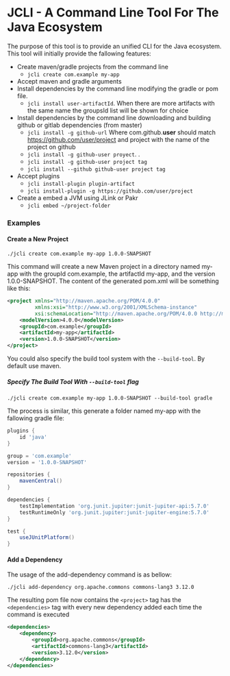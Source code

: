 # JCLI - A Command Line Tool For The Java Ecosystem


The purpose of this tool is to provide an unified CLI for the Java ecosystem. This tool will initially provide the fallowing features:

* Create maven/gradle projects from the command line
  * ```jcli create com.example my-app```
* Accept maven and gradle arguments  
* Install dependencies by the command line modifying the gradle or pom file.
  * ```jcli install user-artifactId```. When there are more artifacts with the same name the groupsId list will be shown for choice
* Install dependencies by the command line downloading and building github or gitlab dependencies (from master)
  * ```jcli install -g github-url``` Where com.github.**user** should match https://github.com/user/project and project with the name of the project on github
  * ```jcli install -g github-user proyect```. .
  * ```jcli install -g github-user project tag```
  * ```jcli install --github github-user project tag```
* Accept plugins
  * ```jcli install-plugin plugin-artifact```
  * ```jcli install-plugin -g https://github.com/user/project```
* Create a embed a JVM using JLink or Pakr
  * ```jcli embed ~/project-folder```


### Examples


#### Create a New Project

```shell
./jcli create com.example my-app 1.0.0-SNAPSHOT
```

This command will create a new Maven project in a directory named my-app with the groupId com.example, the artifactId my-app, and the version 1.0.0-SNAPSHOT. The content of the generated pom.xml will be something like this:

```xml
<project xmlns="http://maven.apache.org/POM/4.0.0"
         xmlns:xsi="http://www.w3.org/2001/XMLSchema-instance"
         xsi:schemaLocation="http://maven.apache.org/POM/4.0.0 http://maven.apache.org/xsd/maven-4.0.0.xsd">
    <modelVersion>4.0.0</modelVersion>
    <groupId>com.example</groupId>
    <artifactId>my-app</artifactId>
    <version>1.0.0-SNAPSHOT</version>
</project>
```

You could also specify the build tool system with the ```--build-tool```. By default use maven.

##### Specify The Build Tool With ```--build-tool``` flag
```shell
./jcli create com.example my-app 1.0.0-SNAPSHOT --build-tool gradle
```
The process is similar, this generate a folder named my-app with the fallowing gradle file:

```gradle
plugins {
    id 'java'
}

group = 'com.example'
version = '1.0.0-SNAPSHOT'

repositories {
    mavenCentral()
}

dependencies {
    testImplementation 'org.junit.jupiter:junit-jupiter-api:5.7.0'
    testRuntimeOnly 'org.junit.jupiter:junit-jupiter-engine:5.7.0'
}

test {
    useJUnitPlatform()
}
```


#### Add a Dependency

The usage of the add-dependency command is as bellow:
```shell
./jcli add-dependency org.apache.commons commons-lang3 3.12.0
```

The resulting pom file now contains the ```<project>``` tag has the ```<dependencies>``` tag with every new dependency added each time the command is executed
```xml
<dependencies>
    <dependency>
        <groupId>org.apache.commons</groupId>
        <artifactId>commons-lang3</artifactId>
        <version>3.12.0</version>
    </dependency>
</dependencies>
```



